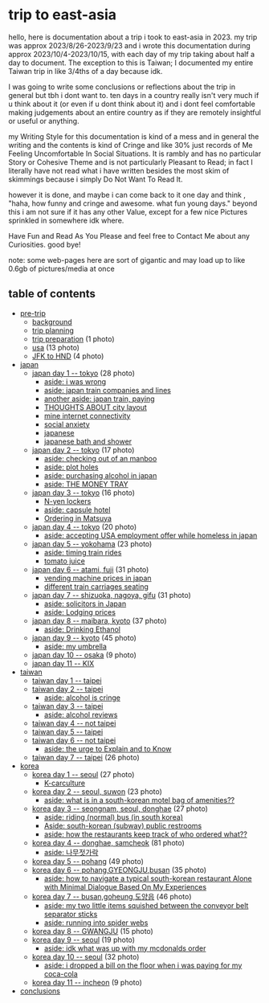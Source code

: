 # trip to east-asia

hello, here is documentation about a trip i took to east-asia in 2023. my trip was approx 2023/8/26-2023/9/23 and i wrote this documentation during approx 2023/10/4-2023/10/15, with each day of my trip taking about half a day to document. The exception to this is Taiwan; I documented my entire Taiwan trip in like 3/4ths of a day because idk.

I was going to write some conclusions or reflections about the trip in general but tbh i dont want to. ten days in a country really isn't very much if u think about it (or even if u dont think about it) and i dont feel comfortable making judgements about an entire country as if they are remotely insightful or useful or anything.

my Writing Style for this documentation is kind of a mess and in general the writing and the contents is kind of Cringe and like 30% just records of Me Feeling Uncomfortable In Social Situations. It is rambly and has no particular Story or Cohesive Theme and is not particularly Pleasant to Read; in fact I literally have not read what i have written besides the most skim of skimmings because i simply Do Not Want To Read It.

however it is done, and maybe i can come back to it one day and think , "haha, how funny and cringe and awesome. what fun young days." beyond this i am not sure if it has any other Value, except for a few nice Pictures sprinkled in somewhere idk where.

Have Fun and Read As You Please and feel free to Contact Me about any Curiosities. good bye!

note: some web-pages here are sort of gigantic and may load up to like 0.6gb of pictures/media at once

## table of contents

- [pre-trip](pre-trip.html#pre-trip)
	- [background](pre-trip.html#background)
	- [trip planning](pre-trip.html#trip-planning)
	- [trip preparation](pre-trip.html#trip-preparation) (1 photo)
	- [usa](pre-trip.html#usa) (13 photo)
	- [JFK to HND](pre-trip.html#jfk-to-hnd) (4 photo)
- [japan](japan.html#japan)
	- [japan day 1 -- tokyo](japan.html#japan-day-1-tokyo) (28 photo)
		- [aside: i was wrong](japan.html#aside-i-was-wrong)
		- [aside: japan train companies and lines](japan.html#aside-japan-train-companies-and-lines)
		- [another aside: japan train, paying](japan.html#another-aside-japan-train-paying)
		- [THOUGHTS ABOUT city layout](japan.html#thoughts-about-city-layout)
		- [mine internet connectivity](japan.html#mine-internet-connectivity)
		- [social anxiety](japan.html#social-anxiety)
		- [japanese](japan.html#japanese)
		- [japanese bath and shower](japan.html#japanese-bath-and-shower)
	- [japan day 2 -- tokyo](japan.html#japan-day-2-tokyo) (17 photo)
		- [aside: checking out of an manboo](japan.html#aside-checking-out-of-an-manboo)
		- [aside: plot holes](japan.html#aside-plot-holes)
		- [aside: purchasing alcohol in japan](japan.html#aside-purchasing-alcohol-in-japan)
		- [aside: THE MONEY TRAY](japan.html#aside-the-money-tray)
	- [japan day 3 -- tokyo](japan.html#japan-day-3-tokyo) (16 photo)
		- [N-yen lockers](japan.html#n-yen-lockers)
		- [aside: capsule hotel](japan.html#aside-capsule-hotel)
		- [Ordering in Matsuya](japan.html#ordering-in-matsuya)
	- [japan day 4 -- tokyo](japan.html#japan-day-4-tokyo) (20 photo)
		- [aside: accepting USA employment offer while homeless in japan](japan.html#aside-accepting-usa-employment-offer-while-homeless-in-japan)
	- [japan day 5 -- yokohama](japan.html#japan-day-5-yokohama) (23 photo)
		- [aside: timing train rides](japan.html#aside-timing-train-rides)
		- [tomato juice](japan.html#tomato-juice)
	- [japan day 6 -- atami, fuji](japan.html#japan-day-6-atami-fuji) (31 photo)
		- [vending machine prices in japan](japan.html#vending-machine-prices-in-japan)
		- [different train carriages seating](japan.html#different-train-carriages-seating)
	- [japan day 7 -- shizuoka, nagoya, gifu](japan.html#japan-day-7-shizuoka-nagoya-gifu) (31 photo)
		- [aside: solicitors in Japan](japan.html#aside-solicitors-in-japan)
		- [aside: Lodging prices](japan.html#aside-lodging-prices)
	- [japan day 8 -- maibara, kyoto](japan.html#japan-day-8-maibara-kyoto) (37 photo)
		- [aside: Drinking Ethanol](japan.html#aside-drinking-ethanol)
	- [japan day 9 -- kyoto](japan.html#japan-day-9-kyoto) (45 photo)
		- [aside: my umbrella](japan.html#aside-my-umbrella)
	- [japan day 10 -- osaka](japan.html#japan-day-10-osaka) (9 photo)
	- [japan day 11 -- KIX](japan.html#japan-day-11-kix)
- [taiwan](taiwan.html#taiwan)
	- [taiwan day 1 -- taipei](taiwan.html#taiwan-day-1-taipei)
	- [taiwan day 2 -- taipei](taiwan.html#taiwan-day-2-taipei)
		- [aside: alcohol is cringe](taiwan.html#aside-alcohol-is-cringe)
	- [taiwan day 3 -- taipei](taiwan.html#taiwan-day-3-taipei)
		- [aside: alcohol reviews](taiwan.html#aside-alcohol-reviews)
	- [taiwan day 4 -- not taipei](taiwan.html#taiwan-day-4-not-taipei)
	- [taiwan day 5 -- taipei](taiwan.html#taiwan-day-5-taipei)
	- [taiwan day 6 -- not taipei](taiwan.html#taiwan-day-6-not-taipei)
		- [aside: the urge to Explain and to Know](taiwan.html#aside-the-urge-to-explain-and-to-know)
	- [taiwan day 7 -- taipei](taiwan.html#taiwan-day-7-taipei) (26 photo)
- [korea](korea.html#korea)
	- [korea day 1 -- seoul](korea.html#korea-day-1-seoul) (27 photo)
		- [K-carculture](korea.html#k-carculture)
	- [korea day 2 -- seoul, suwon](korea.html#korea-day-2-seoul-suwon) (23 photo)
		- [aside: what is in a south-korean motel bag of amenities??](korea.html#aside-what-is-in-a-south-korean-motel-bag-of-amenities)
	- [korea day 3 -- seongnam, seoul, donghae](korea.html#korea-day-3-seongnam-seoul-donghae) (27 photo)
		- [aside: riding (normal) bus (in south korea)](korea.html#aside-riding-normal-bus-in-south-korea)
		- [Aside: south-korean (subway) public restrooms](korea.html#aside-south-korean-subway-public-restrooms)
		- [aside: how the restaurants keep track of who ordered what??](korea.html#aside-how-the-restaurants-keep-track-of-who-ordered-what)
	- [korea day 4 -- donghae, samcheok](korea.html#korea-day-4-donghae-samcheok) (81 photo)
		- [aside: 나무젓가락](korea.html#aside-나무젓가락)
	- [korea day 5 -- pohang](korea.html#korea-day-5-pohang) (49 photo)
	- [korea day 6 -- pohang,GYEONGJU,busan](korea.html#korea-day-6-pohanggyeongjubusan) (35 photo)
		- [aside: how to navigate a typical south-korean restaurant Alone with Minimal Dialogue Based On My Experiences](korea.html#aside-how-to-navigate-a-typical-south-korean-restaurant-alone-with-minimal-dialogue-based-on-my-experiences)
	- [korea day 7 -- busan,goheung,도양읍](korea.html#korea-day-7-busangoheung도양읍) (46 photo)
		- [aside: my two little items squished between the conveyor belt separator sticks](korea.html#aside-my-two-little-items-squished-between-the-conveyor-belt-separator-sticks)
		- [aside: running into spider webs](korea.html#aside-running-into-spider-webs)
	- [korea day 8 -- GWANGJU](korea.html#korea-day-8-gwangju) (15 photo)
	- [korea day 9 -- seoul](korea.html#korea-day-9-seoul) (19 photo)
		- [aside: idk what was up with my mcdonalds order](korea.html#aside-idk-what-was-up-with-my-mcdonalds-order)
	- [korea day 10 -- seoul](korea.html#korea-day-10-seoul) (32 photo)
		- [aside: i dropped a bill on the floor when i was paying for my coca-cola](korea.html#aside-i-dropped-a-bill-on-the-floor-when-i-was-paying-for-my-coca-cola)
	- [korea day 11 -- incheon](korea.html#korea-day-11-incheon) (9 photo)
- [conclusions](conclusions.html#conclusions)
